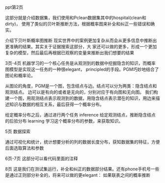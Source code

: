 ppt第2页

这部分就是介绍数据集，我们使用和Pclean数据集其中的hospital(clean和dirty)，
使用了类似的贝叶斯推断方法，根据概率图来补全和纠正一些错误和确实。

介绍下贝叶斯概率图推断
现实世界中的案例更加复杂从而会从更多信息中推断出更准确的结果。其实关于证据搜索这部分，大
家还可以做的更多，形成一个更加复杂的模型，然后最后再根据已观察的变量来推断出我们想要的结果

3页-4页
机器学习的一个核心任务是从观测到的数据中挖掘隐含的知识，而概率图模型是实现这一任务的一种很elegant，
principled的手段。PGM巧妙地结合了图论和概率论。

从图论的角度，PGM是一个图，包含结点与边。结点可以分为两类：隐含结点和观测结点。
边可以是有向的或者是无向的，分别对应于有向图和无向图。
我们构建一个图，用观测结点表示观测到的数据，用隐含结点表示潜在的知识，用边来描述知识与数据的相互关系，最后获得一个概率分布。

给定概率分布之后，通过进行两个任务
inference 给定观测结点，推断隐含结点的后验分布
learning 学习这个概率分布的参数，来获取知识。

5页
数据探索

通过可视化和统计，统计想要分析的列的数据长度分布，获知数据集的特征，方便后面选取算法和参数

6页-7页
这部分可以看代码里面的注释

8页
这是我们在测试集运行，补全和纠正的数据部分结果。还有phone手机号一些是通过正则部分补全的，将来可以做的更elegant：
如果联表之间的概率推断